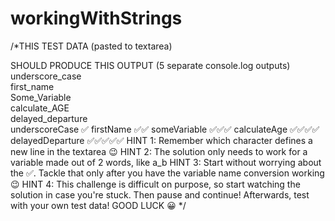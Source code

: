 # workingWithStrings
 /*THIS TEST DATA (pasted to textarea)
  
SHOULD PRODUCE THIS OUTPUT (5 separate console.log outputs)
underscore_case       
first_name          
Some_Variable        
calculate_AGE        
delayed_departure     
underscoreCase      ✅
firstName           ✅✅
someVariable        ✅✅✅
calculateAge        ✅✅✅✅
delayedDeparture    ✅✅✅✅✅
HINT 1: Remember which character defines a new line in the textarea 😉
HINT 2: The solution only needs to work for a variable made out of 2 words, like a_b
HINT 3: Start without worrying about the ✅. Tackle that only after you have the variable name conversion working 😉
HINT 4: This challenge is difficult on purpose, so start watching the solution in case you're stuck. Then pause and continue!
Afterwards, test with your own test data!
GOOD LUCK 😀
*/
